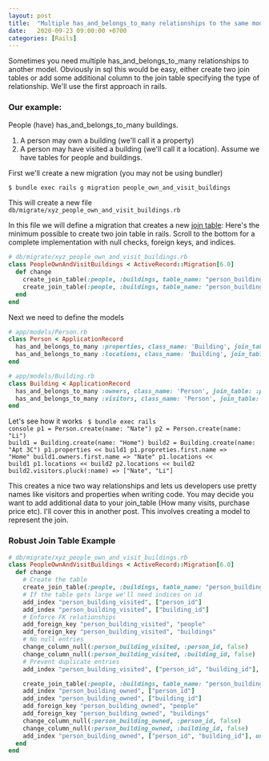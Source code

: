 ```yaml
---
layout: post
title:  "Multiple has_and_belongs_to_many relationships to the same model rails"
date:   2020-09-23 09:00:00 +0700
categories: [Rails]
---
```


Sometimes you need multiple has_and_belongs_to_many relationships to another model. Obviously in sql this would be easy, either create two join tables
or add some additional column to the join table specifying the type of relationship. We'll use the first approach in rails.

### Our example:
People (have) has_and_belongs_to_many buildings.
1. A person may own a building (we'll call it a property)
2. A person may have visited a building (we'll call it a location).
Assume we have tables for people and buildings.

First we'll create a new migration (you may not be using bundler)
```bash
$ bundle exec rails g migration people_own_and_visit_buildings
```

This will create a new file `db/migrate/xyz_people_own_and_visit_buildings.rb`

In this file we will define a migration that creates a new [join table](https://apidock.com/rails/ActiveRecord/ConnectionAdapters/SchemaStatements/create_join_table):
Here's the minimum possible to create two join table in rails. Scroll to the bottom for a complete implementation with null checks, foreign keys, and indices.
```ruby
# db/migrate/xyz_people_own_and_visit_buildings.rb
class PeopleOwnAndVisitBuildings < ActiveRecord::Migration[6.0]
  def change
    create_join_table(:people, :buildings, table_name: "person_building_visited")
    create_join_table(:people, :buildings, table_name: "person_building_owned")
  end
end
```

Next we need to define the models
```ruby
# app/models/Person.rb
class Person < ApplicationRecord
  has_and_belongs_to_many :properties, class_name: 'Building', join_table: :person_building_owned
  has_and_belongs_to_many :locations, class_name: 'Building', join_table: :person_building_visited
end

# app/models/Building.rb
class Building < ApplicationRecord
  has_and_belongs_to_many :owners, class_name: 'Person', join_table: :person_building_owned
  has_and_belongs_to_many :visitors, class_name: 'Person', join_table: :person_building_visited
end
```


Let's see how it works
<code class='bash'>
$ bundle exec rails console
p1 = Person.create(name: "Nate")
p2 = Person.create(name: "Li")
build1 = Building.create(name: "Home")
build2 = Building.create(name: "Apt 3C")
p1.properties << build1
p1.propreties.first.name
=> "Home"
build1.owners.first.name
=> "Nate"
p1.locations << build1
p1.locations << build2
p2.locations << build2
build2.visitors.pluck(:name)
=> ["Nate", "Li"]
</code>

This creates a nice two way relationships and lets us developers use pretty names like visitors and properties when writing code.
You may decide you want to add additional data to your join_table (How many visits, purchase price etc). I'll cover this in another post. This involves creating a model to represent the join.

### Robust Join Table Example

```ruby
# db/migrate/xyz_people_own_and_visit_buildings.rb
class PeopleOwnAndVisitBuildings < ActiveRecord::Migration[6.0]
  def change
    # Create the table  
    create_join_table(:people, :buildings, table_name: "person_building_visited")
    # If the table gets large we'll need indices on id  
    add_index "person_building_visited", ["person_id"]
    add_index "person_building_visited", ["building_id"]
    # Enforce FK relationships  
    add_foreign_key "person_building_visited", "people"
    add_foreign_key "person_building_visited", "buildings"
    # No null entries        
    change_column_null(:person_building_visited, :person_id, false)
    change_column_null(:person_building_visited, :building_id, false)
    # Prevent duplicate entries  
    add_index "person_building_visited", ["person_id", "building_id"], unique: true

    create_join_table(:people, :buildings, table_name: "person_building_owned")
    add_index "person_building_owned", ["person_id"]
    add_index "person_building_owned", ["building_id"]
    add_foreign_key "person_building_owned", "people"
    add_foreign_key "person_building_owned", "buildings"
    change_column_null(:person_building_owned, :person_id, false)
    change_column_null(:person_building_owned, :building_id, false)
    add_index "person_building_owned", ["person_id", "building_id"], unique: true
  end
end
```
 
